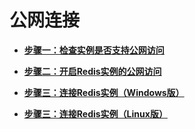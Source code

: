 # 公网连接<a name="ZH-CN_TOPIC_0244515542"></a>

-   **[步骤一：检查实例是否支持公网访问](步骤一-检查实例是否支持公网访问.md)**  

-   **[步骤二：开启Redis实例的公网访问](步骤二-开启Redis实例的公网访问.md)**  

-   **[步骤三：连接Redis实例（Windows版）](步骤三-连接Redis实例（Windows版）.md)**  

-   **[步骤三：连接Redis实例（Linux版）](步骤三-连接Redis实例（Linux版）.md)**  


